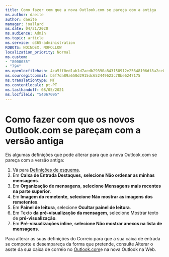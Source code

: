 ```yaml
---
title: Como fazer com que a nova Outlook.com se pareça com a antiga
ms.author: daeite
author: daeite
manager: joallard
ms.date: 04/21/2020
ms.audience: Admin
ms.topic: article
ms.service: o365-administration
ROBOTS: NOINDEX, NOFOLLOW
localization_priority: Normal
ms.custom:
- "8000035"
- "794"
ms.openlocfilehash: 4ca5ff0ed1ab1d7aedb29390a843158912e25648106df8a2ce88a0b8458d62fa
ms.sourcegitcommit: b5f7da89a650d2915dc652449623c78be6247175
ms.translationtype: MT
ms.contentlocale: pt-PT
ms.lasthandoff: 08/05/2021
ms.locfileid: "54067095"
---
```

# <a name="how-to-make-the-new-outlookcom-look-like-the-old-version"></a>Como fazer com que os novos Outlook.com se pareçam com a versão antiga

Eis algumas definições que pode alterar para que a nova Outlook.com se pareça com a versão antiga:

1. Vá para [Definições de esquema](https://outlook.live.com/mail/options/mail/layout).
1. Em **Caixa de Entrada Destaques,** **selecione Não ordenar as minhas mensagens**.
1. Em **Organização de mensagens**, **selecione Mensagens mais recentes na parte superior**.
1. Em **Imagem do remetente**, **selecione Não mostrar as imagens dos remetentes**.
1. Em **Painel de leitura**, selecione **Ocultar painel de leitura**.
1. Em Texto **da pré-visualização da mensagem**, selecione Mostrar texto de **pré-visualização**.
1. Em **Pré-visualizações inline**, **selecione Não mostrar anexos na lista de mensagens**.

Para alterar as suas definições do Correio para que a sua caixa de entrada se comporte e desempareça da forma que pretende, consulte Alterar o asste da sua caixa de correio no [Outlook.com](https://support.office.com/article/b41c2ecb-f23c-42b3-b7f8-659646d5e58c?wt.mc_id=Office_Outlook_com_Alchemy)e na nova Outlook na Web.